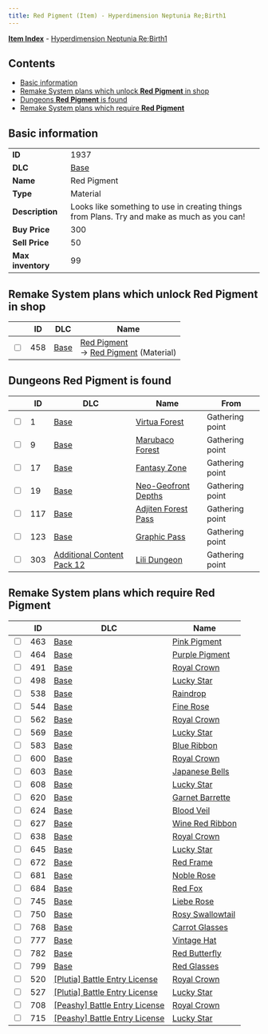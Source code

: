 ```yaml
---
title: Red Pigment (Item) - Hyperdimension Neptunia Re;Birth1
---
```


[**Item Index**](/neptunia/rb1/item/index.html) - [Hyperdimension Neptunia Re;Birth1](/neptunia/rb1)

## Contents

- [Basic information](#basic-information)
- [Remake System plans which unlock **Red Pigment** in shop](#remake-system-plans-which-unlock-red-pigment-in-shop)
- [Dungeons **Red Pigment** is found](#dungeons-red-pigment-is-found)
- [Remake System plans which require **Red Pigment**](#remake-system-plans-which-require-red-pigment)
## Basic information

|   |   |
| -- | -- |
| **ID** | 1937 |
| **DLC** | [Base](/neptunia/rb1/dlc/1-base.html) |
| **Name** | Red Pigment |
| **Type** | Material |
| **Description** | Looks like something to use in creating things from Plans. Try and make as much as you can! |
| **Buy Price** | 300 |
| **Sell Price** | 50 |
| **Max inventory** | 99 |


## Remake System plans which unlock **Red Pigment** in shop

|    | ID | DLC | Name |
| -- | -- | --- | ---- |
| <input type="checkbox" id="rb1-remake-1-458" class="trackbox" /> | 458 | [Base](/neptunia/rb1/dlc/1-base.html) | [Red Pigment](/neptunia/rb1/remake/1-458-red-pigment.html)<br /> → [Red Pigment](/neptunia/rb1/item/1-1937-red-pigment.html) (Material) |


## Dungeons **Red Pigment** is found

|    | ID | DLC | Name | From |
| -- | -- | --- | ---- | ---- |
| <input type="checkbox" id="rb1-dungeon-1-1" class="trackbox" /> | 1 | [Base](/neptunia/rb1/dlc/1-base.html) | [Virtua Forest](/neptunia/rb1/dungeon/1-1-virtua-forest.html) | Gathering point |
| <input type="checkbox" id="rb1-dungeon-1-9" class="trackbox" /> | 9 | [Base](/neptunia/rb1/dlc/1-base.html) | [Marubaco Forest](/neptunia/rb1/dungeon/1-9-marubaco-forest.html) | Gathering point |
| <input type="checkbox" id="rb1-dungeon-1-17" class="trackbox" /> | 17 | [Base](/neptunia/rb1/dlc/1-base.html) | [Fantasy Zone](/neptunia/rb1/dungeon/1-17-fantasy-zone.html) | Gathering point |
| <input type="checkbox" id="rb1-dungeon-1-19" class="trackbox" /> | 19 | [Base](/neptunia/rb1/dlc/1-base.html) | [Neo-Geofront Depths](/neptunia/rb1/dungeon/1-19-neo-geofront-depths.html) | Gathering point |
| <input type="checkbox" id="rb1-dungeon-1-117" class="trackbox" /> | 117 | [Base](/neptunia/rb1/dlc/1-base.html) | [Adjiten Forest Pass](/neptunia/rb1/dungeon/1-117-adjiten-forest-pass.html) | Gathering point |
| <input type="checkbox" id="rb1-dungeon-1-123" class="trackbox" /> | 123 | [Base](/neptunia/rb1/dlc/1-base.html) | [Graphic Pass](/neptunia/rb1/dungeon/1-123-graphic-pass.html) | Gathering point |
| <input type="checkbox" id="rb1-dungeon-21-303" class="trackbox" /> | 303 | [Additional Content Pack 12](/neptunia/rb1/dlc/21-pack12.html) | [Lili Dungeon](/neptunia/rb1/dungeon/21-303-lili-dungeon.html) | Gathering point |


## Remake System plans which require **Red Pigment**

|    | ID | DLC | Name |
| -- | -- | --- | ---- |
| <input type="checkbox" id="rb1-quest-1-463" class="trackbox" /> | 463 | [Base](/neptunia/rb1/dlc/1-base.html) | [Pink Pigment](/neptunia/rb1/quest/1-463-pink-pigment.html) |
| <input type="checkbox" id="rb1-quest-1-464" class="trackbox" /> | 464 | [Base](/neptunia/rb1/dlc/1-base.html) | [Purple Pigment](/neptunia/rb1/quest/1-464-purple-pigment.html) |
| <input type="checkbox" id="rb1-quest-1-491" class="trackbox" /> | 491 | [Base](/neptunia/rb1/dlc/1-base.html) | [Royal Crown](/neptunia/rb1/quest/1-491-royal-crown.html) |
| <input type="checkbox" id="rb1-quest-1-498" class="trackbox" /> | 498 | [Base](/neptunia/rb1/dlc/1-base.html) | [Lucky Star](/neptunia/rb1/quest/1-498-lucky-star.html) |
| <input type="checkbox" id="rb1-quest-1-538" class="trackbox" /> | 538 | [Base](/neptunia/rb1/dlc/1-base.html) | [Raindrop](/neptunia/rb1/quest/1-538-raindrop.html) |
| <input type="checkbox" id="rb1-quest-1-544" class="trackbox" /> | 544 | [Base](/neptunia/rb1/dlc/1-base.html) | [Fine Rose](/neptunia/rb1/quest/1-544-fine-rose.html) |
| <input type="checkbox" id="rb1-quest-1-562" class="trackbox" /> | 562 | [Base](/neptunia/rb1/dlc/1-base.html) | [Royal Crown](/neptunia/rb1/quest/1-562-royal-crown.html) |
| <input type="checkbox" id="rb1-quest-1-569" class="trackbox" /> | 569 | [Base](/neptunia/rb1/dlc/1-base.html) | [Lucky Star](/neptunia/rb1/quest/1-569-lucky-star.html) |
| <input type="checkbox" id="rb1-quest-1-583" class="trackbox" /> | 583 | [Base](/neptunia/rb1/dlc/1-base.html) | [Blue Ribbon](/neptunia/rb1/quest/1-583-blue-ribbon.html) |
| <input type="checkbox" id="rb1-quest-1-600" class="trackbox" /> | 600 | [Base](/neptunia/rb1/dlc/1-base.html) | [Royal Crown](/neptunia/rb1/quest/1-600-royal-crown.html) |
| <input type="checkbox" id="rb1-quest-1-603" class="trackbox" /> | 603 | [Base](/neptunia/rb1/dlc/1-base.html) | [Japanese Bells](/neptunia/rb1/quest/1-603-japanese-bells.html) |
| <input type="checkbox" id="rb1-quest-1-608" class="trackbox" /> | 608 | [Base](/neptunia/rb1/dlc/1-base.html) | [Lucky Star](/neptunia/rb1/quest/1-608-lucky-star.html) |
| <input type="checkbox" id="rb1-quest-1-620" class="trackbox" /> | 620 | [Base](/neptunia/rb1/dlc/1-base.html) | [Garnet Barrette](/neptunia/rb1/quest/1-620-garnet-barrette.html) |
| <input type="checkbox" id="rb1-quest-1-624" class="trackbox" /> | 624 | [Base](/neptunia/rb1/dlc/1-base.html) | [Blood Veil](/neptunia/rb1/quest/1-624-blood-veil.html) |
| <input type="checkbox" id="rb1-quest-1-627" class="trackbox" /> | 627 | [Base](/neptunia/rb1/dlc/1-base.html) | [Wine Red Ribbon](/neptunia/rb1/quest/1-627-wine-red-ribbon.html) |
| <input type="checkbox" id="rb1-quest-1-638" class="trackbox" /> | 638 | [Base](/neptunia/rb1/dlc/1-base.html) | [Royal Crown](/neptunia/rb1/quest/1-638-royal-crown.html) |
| <input type="checkbox" id="rb1-quest-1-645" class="trackbox" /> | 645 | [Base](/neptunia/rb1/dlc/1-base.html) | [Lucky Star](/neptunia/rb1/quest/1-645-lucky-star.html) |
| <input type="checkbox" id="rb1-quest-1-672" class="trackbox" /> | 672 | [Base](/neptunia/rb1/dlc/1-base.html) | [Red Frame](/neptunia/rb1/quest/1-672-red-frame.html) |
| <input type="checkbox" id="rb1-quest-1-681" class="trackbox" /> | 681 | [Base](/neptunia/rb1/dlc/1-base.html) | [Noble Rose](/neptunia/rb1/quest/1-681-noble-rose.html) |
| <input type="checkbox" id="rb1-quest-1-684" class="trackbox" /> | 684 | [Base](/neptunia/rb1/dlc/1-base.html) | [Red Fox](/neptunia/rb1/quest/1-684-red-fox.html) |
| <input type="checkbox" id="rb1-quest-1-745" class="trackbox" /> | 745 | [Base](/neptunia/rb1/dlc/1-base.html) | [Liebe Rose](/neptunia/rb1/quest/1-745-liebe-rose.html) |
| <input type="checkbox" id="rb1-quest-1-750" class="trackbox" /> | 750 | [Base](/neptunia/rb1/dlc/1-base.html) | [Rosy Swallowtail](/neptunia/rb1/quest/1-750-rosy-swallowtail.html) |
| <input type="checkbox" id="rb1-quest-1-768" class="trackbox" /> | 768 | [Base](/neptunia/rb1/dlc/1-base.html) | [Carrot Glasses](/neptunia/rb1/quest/1-768-carrot-glasses.html) |
| <input type="checkbox" id="rb1-quest-1-777" class="trackbox" /> | 777 | [Base](/neptunia/rb1/dlc/1-base.html) | [Vintage Hat](/neptunia/rb1/quest/1-777-vintage-hat.html) |
| <input type="checkbox" id="rb1-quest-1-782" class="trackbox" /> | 782 | [Base](/neptunia/rb1/dlc/1-base.html) | [Red Butterfly](/neptunia/rb1/quest/1-782-red-butterfly.html) |
| <input type="checkbox" id="rb1-quest-1-799" class="trackbox" /> | 799 | [Base](/neptunia/rb1/dlc/1-base.html) | [Red Glasses](/neptunia/rb1/quest/1-799-red-glasses.html) |
| <input type="checkbox" id="rb1-quest-7-520" class="trackbox" /> | 520 | [[Plutia] Battle Entry License](/neptunia/rb1/dlc/7-plutia.html) | [Royal Crown](/neptunia/rb1/quest/7-520-royal-crown.html) |
| <input type="checkbox" id="rb1-quest-7-527" class="trackbox" /> | 527 | [[Plutia] Battle Entry License](/neptunia/rb1/dlc/7-plutia.html) | [Lucky Star](/neptunia/rb1/quest/7-527-lucky-star.html) |
| <input type="checkbox" id="rb1-quest-8-708" class="trackbox" /> | 708 | [[Peashy] Battle Entry License](/neptunia/rb1/dlc/8-peashy.html) | [Royal Crown](/neptunia/rb1/quest/8-708-royal-crown.html) |
| <input type="checkbox" id="rb1-quest-8-715" class="trackbox" /> | 715 | [[Peashy] Battle Entry License](/neptunia/rb1/dlc/8-peashy.html) | [Lucky Star](/neptunia/rb1/quest/8-715-lucky-star.html) |
